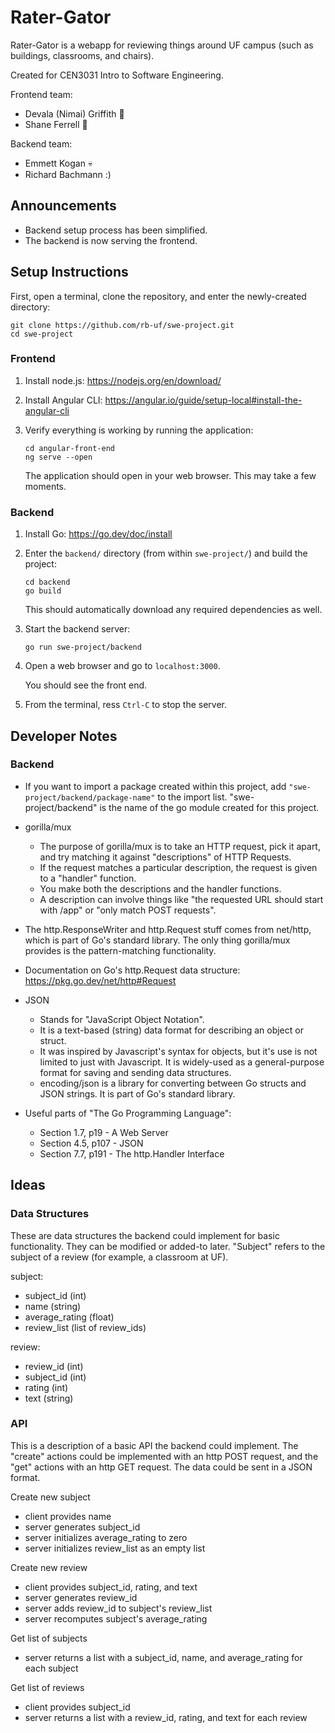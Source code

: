# Rater-Gator

Rater-Gator is a webapp for reviewing things around UF campus (such as buildings, classrooms, and chairs).

Created for CEN3031 Intro to Software Engineering.

Frontend team:
- Devala (Nimai) Griffith :kangaroo: 
- Shane Ferrell :monkey:

Backend team:
- Emmett Kogan :skull:
- Richard Bachmann :)



## Announcements

- Backend setup process has been simplified.
- The backend is now serving the frontend.



## Setup Instructions

First, open a terminal, clone the repository, and enter the newly-created directory:
```
git clone https://github.com/rb-uf/swe-project.git
cd swe-project
```

### Frontend

1. Install node.js: https://nodejs.org/en/download/

2. Install Angular CLI: https://angular.io/guide/setup-local#install-the-angular-cli

3. Verify everything is working by running the application:
   ```
   cd angular-front-end
   ng serve --open
   ```
   The application should open in your web browser.
   This may take a few moments.

### Backend

1. Install Go: https://go.dev/doc/install

2. Enter the `backend/` directory (from within `swe-project/`) and build the project:
   ```
   cd backend
   go build
   ```
   This should automatically download any required dependencies as well.

3. Start the backend server:
   ```
   go run swe-project/backend
   ```

4. Open a web browser and go to `localhost:3000`.

   You should see the front end.

5. From the terminal, ress `Ctrl-C` to stop the server.



## Developer Notes

### Backend

- If you want to import a package created within this project, add `"swe-project/backend/package-name"` to the import list.
  "swe-project/backend" is the name of the go module created for this project.

- gorilla/mux
  - The purpose of gorilla/mux is to take an HTTP request, pick it apart, and try matching it against "descriptions" of HTTP Requests.
  - If the request matches a particular description, the request is given to a "handler" function.
  - You make both the descriptions and the handler functions.
  - A description can involve things like "the requested URL should start with /app" or "only match POST requests".

- The http.ResponseWriter and http.Request stuff comes from net/http, which is part of Go's standard library.
  The only thing gorilla/mux provides is the pattern-matching functionality.
 
- Documentation on Go's http.Request data structure: https://pkg.go.dev/net/http#Request

- JSON 
  - Stands for "JavaScript Object Notation".
  - It is a text-based (string) data format for describing an object or struct.
  - It was inspired by Javascript's syntax for objects, but it's use is not limited to just with Javascript.
    It is widely-used as a general-purpose format for saving and sending data structures.
  - encoding/json is a library for converting between Go structs and JSON strings.
    It is part of Go's standard library.

- Useful parts of "The Go Programming Language":
  - Section 1.7, p19 - A Web Server
  - Section 4.5, p107 - JSON
  - Section 7.7, p191 - The http.Handler Interface


## Ideas

### Data Structures

These are data structures the backend could implement for basic functionality.
They can be modified or added-to later.
"Subject" refers to the subject of a review (for example, a classroom at UF).

subject:
- subject_id (int)
- name (string)
- average_rating (float)
- review_list (list of review_ids)

review:
- review_id (int)
- subject_id (int)
- rating (int)
- text (string)

### API

This is a description of a basic API the backend could implement.
The "create" actions could be implemented with an http POST request, and the "get" actions with an http GET request.
The data could be sent in a JSON format.

Create new subject
- client provides name
- server generates subject_id
- server initializes average_rating to zero
- server initializes review_list as an empty list

Create new review
- client provides subject_id, rating, and text
- server generates review_id
- server adds review_id to subject's review_list
- server recomputes subject's average_rating

Get list of subjects
- server returns a list with a subject_id, name, and average_rating for each subject

Get list of reviews
- client provides subject_id
- server returns a list with a review_id, rating, and text for each review
